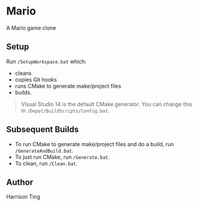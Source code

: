 Mario
=====
A Mario game clone

Setup
-----
Run `/SetupWorkspace.bat` which:
* cleans
* copies Git hooks
* runs CMake to generate make/project files
* builds.

> Visual Studio 14 is the default CMake generator.  You can change this in `/Depot/BuildScripts/Config.bat`.

Subsequent Builds
-----------------
* To run CMake to generate make/project files and do a build, run `/GenerateAndBuild.bat`.
* To just run CMake, run `/Generate.bat`.
* To clean, run `/Clean.bat`.

Author
------
Harrison Ting
